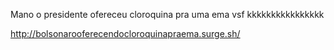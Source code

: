 Mano o presidente ofereceu cloroquina pra uma ema vsf kkkkkkkkkkkkkkkk

http://bolsonarooferecendocloroquinapraema.surge.sh/
